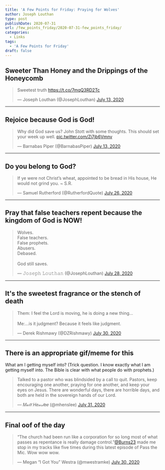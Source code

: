 ```yaml
---
title: 'A Few Points for Friday: Praying for Wolves'
author: Joseph Louthan
type: post
publishDate: 2020-07-31
url: /few_points_friday/2020-07-31-few_points_friday/
categories:
  - Links
tags:
  - 'A Few Points for Friday'
draft: false
---
```

## Sweeter Than Honey and the Drippings of the Honeycomb

<blockquote class="twitter-tweet"><p lang="en" dir="ltr">Sweetest truth <a href="https://t.co/7mqQ3RD2Tc">https://t.co/7mqQ3RD2Tc</a></p>&mdash; Joseph Louthan (@JosephLouthan) <a href="https://twitter.com/JosephLouthan/status/1282650997412835329?ref_src=twsrc%5Etfw">July 13, 2020</a></blockquote> <script async src="https://platform.twitter.com/widgets.js" charset="utf-8"></script>


------

## Rejoice because God is God!

<blockquote class="twitter-tweet"><p lang="en" dir="ltr">Why did God save us? John Stott with some thoughts. This should set your week up well. <a href="https://t.co/Zi7jb6Vmnv">pic.twitter.com/Zi7jb6Vmnv</a></p>&mdash; Barnabas Piper (@BarnabasPiper) <a href="https://twitter.com/BarnabasPiper/status/1282650453625503744?ref_src=twsrc%5Etfw">July 13, 2020</a></blockquote> <script async src="https://platform.twitter.com/widgets.js" charset="utf-8"></script>

------

## Do you belong to God?

<blockquote class="twitter-tweet"><p lang="en" dir="ltr">If ye were not Christ’s wheat, appointed to be bread in His house, He would not grind you. ~ S.R.</p>&mdash; Samuel Rutherford (@RutherfordQuote) <a href="https://twitter.com/RutherfordQuote/status/1287402296632946688?ref_src=twsrc%5Etfw">July 26, 2020</a></blockquote> <script async src="https://platform.twitter.com/widgets.js" charset="utf-8"></script>

------

## Pray that false teachers repent because the kingdom of God is NOW!

<blockquote class="twitter-tweet"><p lang="en" dir="ltr">Wolves.<br>False teachers. <br>False prophets.<br>Abusers.<br>Debased.<br><br>God still saves.</p>&mdash; 𝙹𝚘𝚜𝚎𝚙𝚑 𝙻𝚘𝚞𝚝𝚑𝚊𝚗 (@JosephLouthan) <a href="https://twitter.com/JosephLouthan/status/1288209101563076611?ref_src=twsrc%5Etfw">July 28, 2020</a></blockquote> <script async src="https://platform.twitter.com/widgets.js" charset="utf-8"></script>


------

## It's the sweetest fragrance or the stench of death

<blockquote class="twitter-tweet"><p lang="en" dir="ltr">Them: I feel the Lord is moving, he is doing a new thing...<br><br>Me:...is it judgment? Because it feels like judgment.</p>&mdash; Derek Rishmawy (@DZRishmawy) <a href="https://twitter.com/DZRishmawy/status/1288655621210873856?ref_src=twsrc%5Etfw">July 30, 2020</a></blockquote> <script async src="https://platform.twitter.com/widgets.js" charset="utf-8"></script>


------

## There is an appropriate gif/meme for this

What am I getting myself into? (Trick question. I know exactly what I am getting myself into. The Bible is clear with what people do with prophets.)

<blockquote class="twitter-tweet"><p lang="en" dir="ltr">Talked to a pastor who was blindsided by a call to quit. Pastors, keep encouraging one another, praying for one another, and keep your eyes on Jesus. There are wonderful days, there are horrible days, and both are held in the sovereign hands of our Lord.</p>&mdash; 𝑀𝒶𝓉𝓉 𝐻𝑒𝓃𝓈𝓁𝑒𝑒 (@mhenslee) <a href="https://twitter.com/mhenslee/status/1289031430664622080?ref_src=twsrc%5Etfw">July 31, 2020</a></blockquote> <script async src="https://platform.twitter.com/widgets.js" charset="utf-8"></script>


------

## Final oof of the day

<blockquote class="twitter-tweet"><p lang="en" dir="ltr">“The church had been run like a corporation for so long most of what passes as repentance is really damage control.”<a href="https://twitter.com/Burns23?ref_src=twsrc%5Etfw">@Burns23</a> made me stop in my tracks like five times during this latest episode of Pass the Mic. Wow wow wow.</p>&mdash; Megan “I Got You” Westra (@mwestramke) <a href="https://twitter.com/mwestramke/status/1288817828695617538?ref_src=twsrc%5Etfw">July 30, 2020</a></blockquote> <script async src="https://platform.twitter.com/widgets.js" charset="utf-8"></script>
